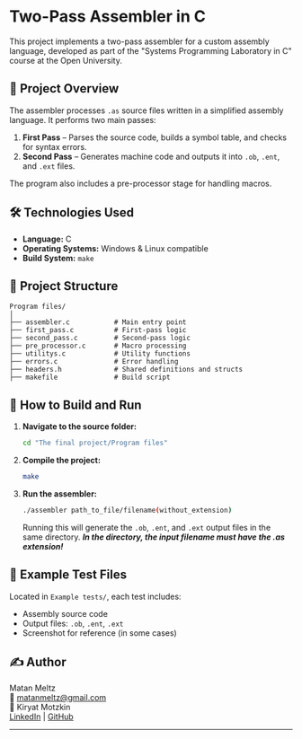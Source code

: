 # Two-Pass Assembler in C

This project implements a two-pass assembler for a custom assembly language, developed as part of the "Systems Programming Laboratory in C" course at the Open University.

## 📌 Project Overview

The assembler processes `.as` source files written in a simplified assembly language. It performs two main passes:
1. **First Pass** – Parses the source code, builds a symbol table, and checks for syntax errors.
2. **Second Pass** – Generates machine code and outputs it into `.ob`, `.ent`, and `.ext` files.

The program also includes a pre-processor stage for handling macros.

## 🛠️ Technologies Used

- **Language:** C
- **Operating Systems:** Windows & Linux compatible
- **Build System:** `make`

## 📁 Project Structure

```
Program files/
│
├── assembler.c           # Main entry point
├── first_pass.c          # First-pass logic
├── second_pass.c         # Second-pass logic
├── pre_processor.c       # Macro processing
├── utilitys.c            # Utility functions
├── errors.c              # Error handling
├── headers.h             # Shared definitions and structs
├── makefile              # Build script
```


## 🔧 How to Build and Run

1. **Navigate to the source folder:**
   ```bash
   cd "The final project/Program files"
   ```

2. **Compile the project:**
   ```bash
   make
   ```

3. **Run the assembler:**
   ```bash
   ./assembler path_to_file/filename(without_extension)
   ```

   Running this will generate the `.ob`, `.ent`, and `.ext` output files in the same directory.
   ***In the directory, the input filename must have the .as extension!***

## 📂 Example Test Files

Located in `Example tests/`, each test includes:
- Assembly source code
- Output files: `.ob`, `.ent`, `.ext`
- Screenshot for reference (in some cases)

## ✍️ Author

Matan Meltz  
📧 matanmeltz@gmail.com  
📍 Kiryat Motzkin  
[LinkedIn](<https://www.linkedin.com/in/matan-meltz-03134521a?lipi=urn%3Ali%3Apage%3Ad_flagship3_profile_view_base_contact_details%3BElsf7pjSQyysrYCL6drx3A%3D%3D>) | [GitHub](<https://github.com/matanmeltz>)

---

